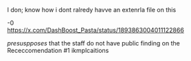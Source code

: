 I don; know how i dont ralredy  havve an extenrla file on this

-0  
https://x.com/DashBoost_Pasta/status/1893863004011122866






_presuspposes_ that the staff do not  have public finding on the Receccomendation #1 ikmplcaitions